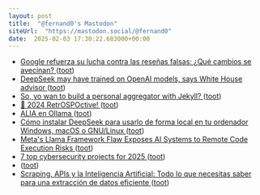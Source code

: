 ```yaml
---
layout: post
title:  "@fernand0's Mastodon"
siteUrl:  "https://mastodon.social/@fernand0"
date:  2025-02-03 17:30:22.683000+00:00
---
```

*  [Google refuerza su lucha contra las reseñas falsas: ¿Qué cambios se avecinan? ](https://wwwhatsnew.com/2025/01/26/google-refuerza-su-lucha-contra-las-resenas-falsas-que-cambios-se-avecinan) ([toot](https://mastodon.social/@fernand0/113941140122814575))
*  [DeepSeek may have trained on OpenAI models, says White House advisor ](https://www.businessinsider.com/deepseek-openai-data-training-distillation-david-sacks-microsoft-2025-1?utmSource=twitte) ([toot](https://mastodon.social/@fernand0/113940918979581240))
*  [So, yo wan to build a personal aggregator with Jekyll? ](https://dev.to/fernand0/so-yo-wan-to-build-a-personal-aggregator-with-jekyll-ia) ([toot](https://mastodon.social/@fernand0/113940685532485269))
*  [🎉 2024 RetrOSPOctive! ](https://ospo-alliance.org/news/20250127_hny_retrospoctive) ([toot](https://mastodon.social/@fernand0/113940633863802662))
*  [ALIA en Ollama   ](https://rarcos.com/es/2025/01/22/ALIA_on_Ollama/) ([toot](https://mastodon.social/@fernand0/113940006396044877))
*  [Cómo instalar DeepSeek para usarlo de forma local en tu ordenador Windows, macOS o GNU/Linux ](https://www.xataka.com/basics/como-instalar-deepseek-para-usarlo-forma-local-tu-ordenador-windows-macos-gnu-linu) ([toot](https://mastodon.social/@fernand0/113939637042132206))
*  [Meta's Llama Framework Flaw Exposes AI Systems to Remote Code Execution Risks ](https://thehackernews.com/2025/01/metas-llama-framework-flaw-exposes-ai.htm) ([toot](https://mastodon.social/@fernand0/113939570154100047))
*  [7 top cybersecurity projects for 2025 ](https://www.csoonline.com/article/3801019/7-top-cybersecurity-projects-for-2025.htm) ([toot](https://mastodon.social/@fernand0/113939264346119356))
*  [ ](https://mastodon.social/users/fernand0/statuses/113938627553150738/activity) ([toot](https://mastodon.social/users/fernand0/statuses/113938627553150738/activity))
*  [Scraping, APIs y la Inteligencia Artificial: Todo lo que necesitas saber para una extracción de datos eficiente ](https://wwwhatsnew.com/2025/01/06/scraping-apis-y-la-inteligencia-artificial-todo-lo-que-necesitas-saber-para-una-extraccion-de-datos-eficiente) ([toot](https://mastodon.social/@fernand0/113938241004007449))
